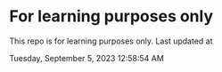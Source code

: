 # For learning purposes only
This repo is for learning purposes only.
Last updated at

Tuesday, September 5, 2023 12:58:54 AM

